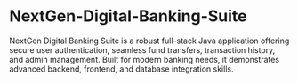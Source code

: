 # NextGen-Digital-Banking-Suite
NextGen Digital Banking Suite is a robust full-stack Java application offering secure user authentication, seamless fund transfers, transaction history, and admin management. Built for modern banking needs, it demonstrates advanced backend, frontend, and database integration skills.
